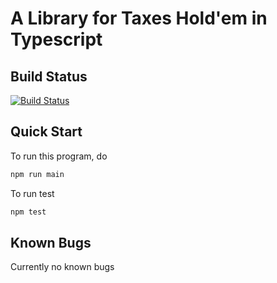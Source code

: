 # A Library for Taxes Hold'em in Typescript

## Build Status
[![Build Status](https://travis-ci.org/xinbenlv/zholdem.svg?branch=master)](https://travis-ci.org/xinbenlv/zholdem)

## Quick Start
To run this program, do 
```bash
npm run main
```
To run test

```bash
npm test
```

## Known Bugs

Currently no known bugs
